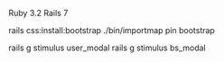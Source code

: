 Ruby 3.2
Rails 7

rails css:install:bootstrap
./bin/importmap pin bootstrap

rails g stimulus user_modal
 rails g stimulus bs_modal